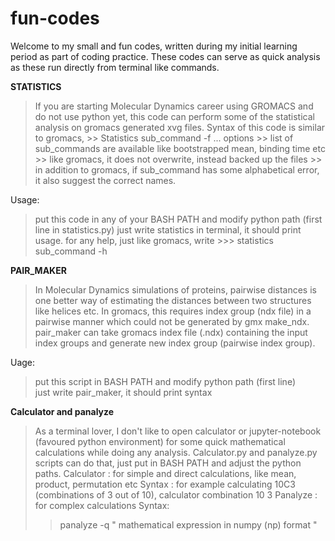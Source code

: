 # fun-codes
Welcome to my small and fun codes, written during my initial learning period as part of coding practice. These codes can serve as quick analysis as these run directly from terminal like commands.



**STATISTICS**
> If you are starting Molecular Dynamics career using GROMACS and do not use python yet, this code can perform some of the statistical analysis on gromacs generated xvg files.
> Syntax of this code is similar to gromacs,
        >> Statistics sub_command -f ... options
        >> list of sub_commands are available like bootstrapped mean, binding time etc
        >> like gromacs, it does not overwrite, instead backed up the files
        >> in addition to gromacs, if sub_command has some alphabetical error, it also suggest the correct names.

Usage:
> put this code in any of your BASH PATH and modify python path (first line in statistics.py)
> just write statistics in terminal, it should print usage.
>  for any help, just like gromacs, write
        >>> statistics sub_command -h



**PAIR_MAKER**
> In Molecular Dynamics simulations of proteins, pairwise distances is one better way of estimating the distances between two structures like helices etc. In gromacs, this requires index group (ndx file) in a pairwise manner which could not be generated by gmx make_ndx. 
> pair_maker can take gromacs index file (.ndx) containing the input index groups and generate new index group (pairwise index group).

Uage:
> put this script in BASH PATH and modify python path (first line)     
> just write pair_maker, it should print syntax



**Calculator and panalyze**
> As a terminal lover, I don't like to open calculator or jupyter-notebook (favoured python environment) for some quick mathematical calculations while doing any analysis.
> Calculator.py and panalyze.py scripts can do that, just put in BASH PATH and adjust the python paths.
Calculator : for simple and direct calculations, like mean, product, permutation etc
> Syntax : for example calculating 10C3 (combinations of 3 out of 10),
>  calculator combination 10 3
Panalyze : for complex calculations
> Syntax:
> > panalyze -q "  mathematical expression in numpy (np) format  "



